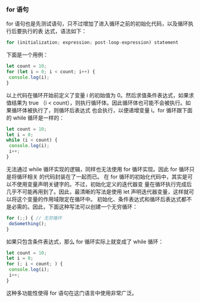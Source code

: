 ### for 语句
for 语句也是先测试语句，只不过增加了进入循环之前的初始化代码，以及循环执行后要执行的表
达式，语法如下：
```js
for (initialization; expression; post-loop-expression) statement
```
下面是一个用例：
```js
let count = 10; 
for (let i = 0; i < count; i++) { 
 console.log(i); 
} 
```
以上代码在循环开始前定义了变量 i 的初始值为 0。然后求值条件表达式，如果求值结果为 true
（i < count），则执行循环体。因此循环体也可能不会被执行。如果循环体被执行了，则循环后表达式
也会执行，以便递增变量 i。for 循环跟下面的 while 循环是一样的：
```js
let count = 10; 
let i = 0; 
while (i < count) { 
 console.log(i); 
 i++; 
} 
```
无法通过 while 循环实现的逻辑，同样也无法使用 for 循环实现。因此 for 循环只是将循环相关
的代码封装在了一起而已。
在 for 循环的初始化代码中，其实是可以不使用变量声明关键字的。不过，初始化定义的迭代器变
量在循环执行完成后几乎不可能再用到了。因此，最清晰的写法是使用 let 声明迭代器变量，这样就可
以将这个变量的作用域限定在循环中。
初始化、条件表达式和循环后表达式都不是必需的。因此，下面这种写法可以创建一个无穷循环：
```js
for (;;) { // 无穷循环
 doSomething(); 
} 
```
如果只包含条件表达式，那么 for 循环实际上就变成了 while 循环：
```js
let count = 10; 
let i = 0; 
for (; i < count; ) { 
 console.log(i); 
 i++; 
} 
```
这种多功能性使得 for 语句在这门语言中使用非常广泛。